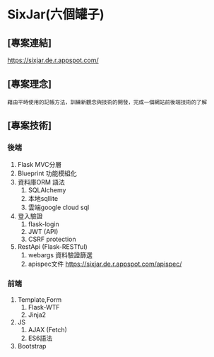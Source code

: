 # SixJar(六個罐子)
## [專案連結]
https://sixjar.de.r.appspot.com/
## [專案理念]
	藉由平時使用的記帳方法，訓練新觀念與技術的開發，完成一個網站前後端技術的了解

## [專案技術]

### 後端
1. Flask MVC分層
2. Blueprint 功能模組化
3. 資料庫ORM 語法
	1.  SQLAlchemy
	2.  本地sqllite
	3.  雲端google cloud sql
4. 登入驗證
	1. flask-login
	2. JWT (API)
	3. CSRF protection
5. RestApi (Flask-RESTful)
	1. webargs 資料驗證篩選
	2. apispec文件 https://sixjar.de.r.appspot.com/apispec/
	
### 前端
1. Template,Form 
	1. Flask-WTF
	2. Jinja2
2. JS
	1. AJAX (Fetch)
	2. ES6語法
3. Bootstrap


